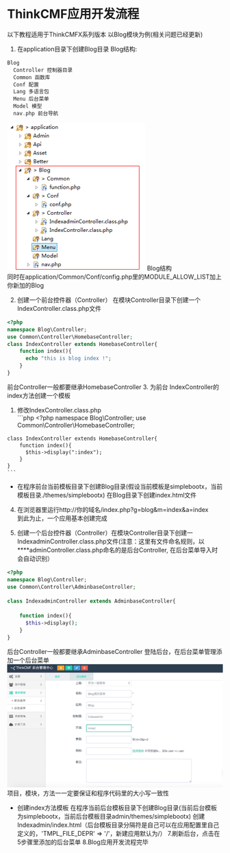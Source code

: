# ThinkCMF应用开发流程

以下教程适用于ThinkCMFX系列版本
以Blog模块为例(相关问题已经更新)
1. 在application目录下创建Blog目录
Blog结构:
```php
Blog    
  Controller 控制器目录
  Common 函数库
  Conf 配置
  Lang 多语言包
  Menu 后台菜单    
  Model 模型
  nav.php 前台导航
``` 
![](../images/20141209121334548676ee3afc8.png)
Blog结构  
同时在application/Common/Conf/config.php里的MODULE_ALLOW_LIST加上你新加的Blog 

2. 创建一个前台控件器（Controller）
在模块Controller目录下创建一个IndexController.class.php文件
```php
<?php
namespace Blog\Controller;
use Common\Controller\HomebaseController;
class IndexController extends HomebaseController{
    function index(){
      echo "this is blog index !";
    }
}
```
前台Controller一般都要继承HomebaseController
3. 为前台 IndexController的index方法创建一个模板
  1. 修改IndexController.class.php  
    ```php
    <?php
    namespace Blog\Controller;
    use Common\Controller\HomebaseController;

    class IndexController extends HomebaseController{
        function index(){
          $this->display(":index");
        }
    }
    ```
  * 在程序前台当前模板目录下创建Blog目录(假设当前模板是simplebootx，当前模板目录./themes/simplebootx)
在Blog目录下创建index.html文件

4. 在浏览器里运行http://你的域名/index.php?g=blog&m=index&a=index  
到此为止，一个应用基本创建完成

5. 创建一个后台控件器（Controller）在模块Controller目录下创建一IndexadminController.class.php文件(注意：这里有文件命名规则，以\*\*\*\*adminController.class.php命名的是后台Controller, 在后台菜单导入时会自动识别）
```php
<?php
namespace Blog\Controller;
use Common\Controller\AdminbaseController;

class IndexadminController extends AdminbaseController{

    function index(){
      $this->display();
    }
}
```
后台Controller一般都要继承AdminbaseController
登陆后台，在后台菜单管理添加一个后台菜单
![后台菜单添加.jpeg ](../images/565e8c0ad7253.jpg)
项目，模块，方法一一定要保证和程序代码里的大小写一致性
* 创建index方法模板
在程序当前后台模板目录下创建Blog目录(当前后台模板为simplebootx，当前后台模板目录admin/themes/simplebootx)
创建Indexadmin/index.html（后台模板目录分隔符是自己可以在应用配置里自己定义的，'TMPL_FILE_DEPR'        => '/'，新建应用默认为/）
7.刷新后台，点击在5步骤里添加的后台菜单
8.Blog应用开发流程完毕
